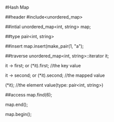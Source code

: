 #Hash Map

##header
\#include\<unordered_map\>

##intial
unordered_map<int, string> map;

##type
pair\<int, string\>

##insert
map.insert(make_pair(1, "a");

##traverse
unordered_map<int, string>::iterator it;

it -> first; or (*it).first; //the key value

it -> second; or (*it).second; //the mapped value

(*it); //the element value(type: pair\<int, string\>)

##access
map.find(6);

map.end();

map.begin();